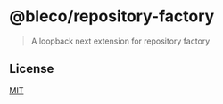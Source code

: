 # @bleco/repository-factory

> A loopback next extension for repository factory

## License

[MIT](LICENSE)
